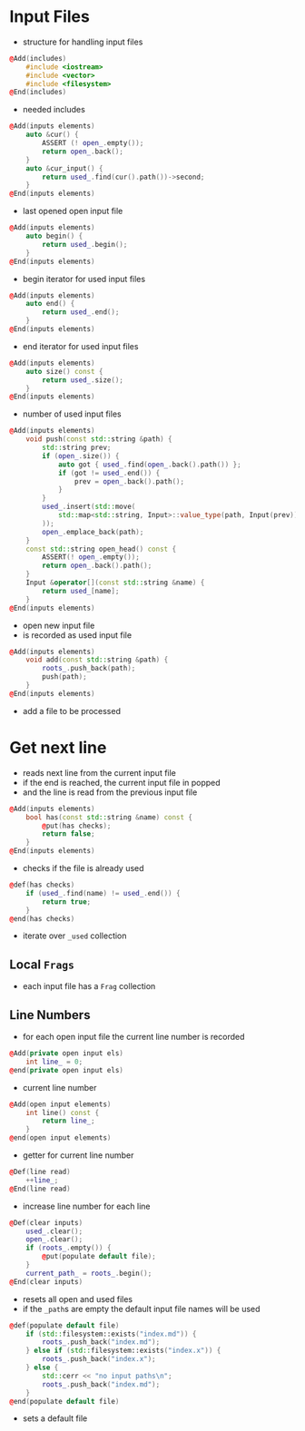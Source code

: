 # Input Files
* structure for handling input files

```c++
@Add(includes)
	#include <iostream>
	#include <vector>
	#include <filesystem>
@End(includes)
```
* needed includes

```c++
@Add(inputs elements)
	auto &cur() {
		ASSERT (! open_.empty());
		return open_.back();
	}
	auto &cur_input() {
		return used_.find(cur().path())->second;
	}
@End(inputs elements)
```
* last opened open input file

```c++
@Add(inputs elements)
	auto begin() {
		return used_.begin();
	}
@End(inputs elements)
```
* begin iterator for used input files

```c++
@Add(inputs elements)
	auto end() {
		return used_.end();
	}
@End(inputs elements)
```
* end iterator for used input files

```c++
@Add(inputs elements)
	auto size() const {
		return used_.size();
	}
@End(inputs elements)
```
* number of used input files

```c++
@Add(inputs elements)
	void push(const std::string &path) {
		std::string prev;
		if (open_.size()) {
			auto got { used_.find(open_.back().path()) };
			if (got != used_.end()) {
				prev = open_.back().path();
			}
		}
		used_.insert(std::move(
			std::map<std::string, Input>::value_type(path, Input(prev))
		));
		open_.emplace_back(path);
	}
	const std::string open_head() const {
		ASSERT(! open_.empty());
		return open_.back().path();
	}
	Input &operator[](const std::string &name) {
		return used_[name];
	}
@End(inputs elements)
```
* open new input file
* is recorded as used input file

```c++
@Add(inputs elements)
	void add(const std::string &path) {
		roots_.push_back(path);
		push(path);
	}
@End(inputs elements)
```
* add a file to be processed

# Get next line
* reads next line from the current input file
* if the end is reached, the current input file in popped
* and the line is read from the previous input file

```c++
@Add(inputs elements)
	bool has(const std::string &name) const {
		@put(has checks);
		return false;
	}
@End(inputs elements)
```
* checks if the file is already used

```c++
@def(has checks)
	if (used_.find(name) != used_.end()) {
		return true;
	}
@end(has checks)
```
* iterate over `_used` collection

## Local `Frags`
* each input file has a `Frag` collection

## Line Numbers
* for each open input file the current line number is recorded

```c++
@Add(private open input els)
	int line_ = 0;
@end(private open input els)
```
* current line number

```c++
@Add(open input elements)
	int line() const {
		return line_;
	}
@end(open input elements)
```
* getter for current line number

```c++
@Def(line read)
	++line_;
@End(line read)
```
* increase line number for each line

```c++
@Def(clear inputs)
	used_.clear();
	open_.clear();
	if (roots_.empty()) {
		@put(populate default file);
	}
	current_path_ = roots_.begin();
@End(clear inputs)
```
* resets all open and used files
* if the `_path`s are empty the default input file names will be used

```c++
@def(populate default file)
	if (std::filesystem::exists("index.md")) {
		roots_.push_back("index.md");
	} else if (std::filesystem::exists("index.x")) {
		roots_.push_back("index.x");
	} else {
		std::cerr << "no input paths\n";
		roots_.push_back("index.md");
	}
@end(populate default file)
```
* sets a default file


